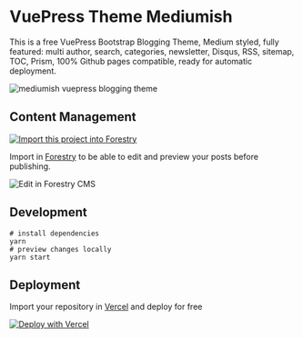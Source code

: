 
# VuePress Theme Mediumish

This is a free VuePress Bootstrap Blogging Theme, Medium styled, fully featured: multi author, search, categories, newsletter, Disqus, RSS, sitemap, TOC, Prism, 100% Github pages compatible, ready for automatic deployment.

![mediumish vuepress blogging theme](https://wowthemesnet.github.io/vuepress-theme-mediumish/assets/img/screenshot.jpg)

## Content Management

<a href="https://app.forestry.io/quick-start?repo=dirtyf/mediumish-vuepress-blog-theme&engine=vuepress">
    <img alt="Import this project into Forestry" src="https://assets.forestry.io/import-to-forestryK.svg" />
</a>

Import in [Forestry](https://forestry.io) to be able to edit and preview your posts before publishing.

![Edit in Forestry CMS](docs/.vuepress/public/assets/img/forestry-cms-mediumsih.jpg)

## Development

```
# install dependencies
yarn 
# preview changes locally
yarn start
```

## Deployment

Import your repository in [Vercel](http://vercel.com) and deploy for free

[![Deploy with Vercel](https://vercel.com/button)](https://vercel.com/import/git)


